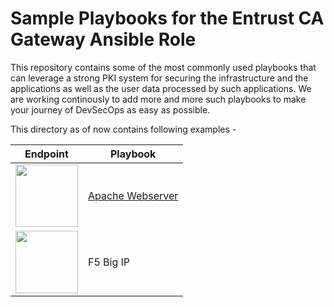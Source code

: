 # Sample Playbooks for the Entrust CA Gateway Ansible Role
This repository contains some of the most commonly used playbooks that can leverage a strong PKI system for securing the infrastructure and the applications as well as the user data processed by such applications.
We are working continously to add more and more such playbooks to make your journey of DevSecOps as easy as possible.

This directory as of now contains following examples -

| Endpoint | Playbook |
| --- | --- |
| <img src = "https://user-images.githubusercontent.com/98990887/166507979-cffabb93-ec75-4c04-839e-3e44af9192c3.png" width=100 /> | [Apache Webserver](../blob/master/LICENSE) |
| <img src = "https://user-images.githubusercontent.com/98990887/166508083-fb4d0715-dd83-4fd0-b601-c044ee420ea1.png" width=100 /> | F5 Big IP |
